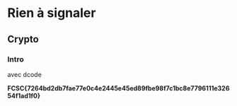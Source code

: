 # Rien à signaler
## Crypto
### Intro

avec dcode

**FCSC{7264bd2db7fae77e0c4e2445e45ed89fbe98f7c1bc8e7796111e32654f1ad1f0}**
